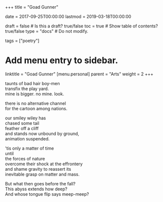 +++
title = "Goad Gunner"

date = 2017-09-25T00:00:00
lastmod = 2019-03-18T00:00:00

draft = false  # Is this a draft? true/false
toc = true  # Show table of contents? true/false
type = "docs"  # Do not modify.

tags = ["poetry"]

# Add menu entry to sidebar.
linktitle = "Goad Gunner"
[menu.personal]
  parent = "Arts"
  weight = 2
+++

taunts of bad hair boy-men</br>
transfix the play yard.</br>
mine is bigger. no mine. look.

there is no alternative channel</br> 
for the cartoon among nations.

our smiley wiley has</br>
chased some tail</br>
feather off a cliff</br>
and stands now unbound by ground,</br>
animation suspended.</br>

'tis only a matter of time</br>
until</br>
the forces of nature</br>
overcome their shock at the effrontery</br>
and shame gravity to reassert its</br>
inevitable grasp on matter and mass.

But what then goes before the fall?</br>
This abyss extends how deep?</br>
And whose tongue flip says meep-meep?
